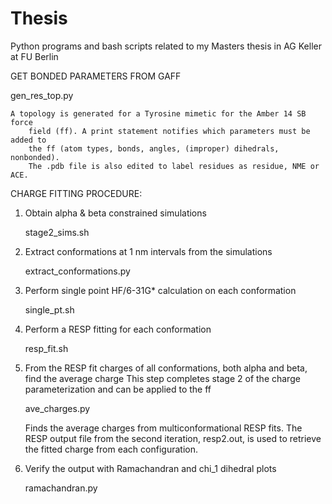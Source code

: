 # Thesis
Python programs and bash scripts related to my Masters thesis in AG Keller at FU Berlin

GET BONDED PARAMETERS FROM GAFF

gen_res_top.py

	A topology is generated for a Tyrosine mimetic for the Amber 14 SB force
    	field (ff). A print statement notifies which parameters must be added to 
    	the ff (atom types, bonds, angles, (improper) dihedrals, nonbonded).     
    	The .pdb file is also edited to label residues as residue, NME or ACE.

CHARGE FITTING PROCEDURE:
1) Obtain alpha & beta constrained simulations

   stage2_sims.sh
		
2) Extract conformations at 1 nm intervals from the simulations

   extract_conformations.py

3) Perform single point HF/6-31G* calculation on each conformation

   single_pt.sh

4) Perform a RESP fitting for each conformation

   resp_fit.sh

5) From the RESP fit charges of all conformations, both alpha and beta, find the average charge
   This step completes stage 2 of the charge parameterization and can be applied to the ff
   
   ave_charges.py
   
   	Finds the average charges from multiconformational RESP fits. The RESP output file from 
	the second iteration, resp2.out, is used to retrieve the fitted charge from each configuration.

6) Verify the output with Ramachandran and chi_1 dihedral plots

   ramachandran.py  

